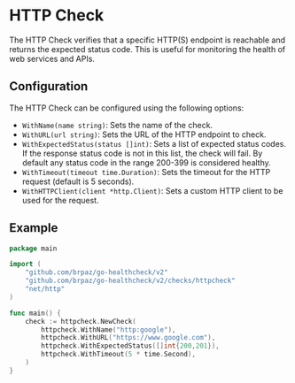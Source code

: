 # HTTP Check

The HTTP Check verifies that a specific HTTP(S) endpoint is reachable and returns the expected status code. This is useful for monitoring the health of web services and APIs.

## Configuration

The HTTP Check can be configured using the following options:

- `WithName(name string)`: Sets the name of the check.
- `WithURL(url string)`: Sets the URL of the HTTP endpoint to check.
- `WithExpectedStatus(status []int)`: Sets a list of expected status codes. If the response status code is not in this list, the check will fail. By default any status code in the range 200-399 is considered healthy.
- `WithTimeout(timeout time.Duration)`: Sets the timeout for the HTTP request (default is 5 seconds).
- `WithHTTPClient(client *http.Client)`: Sets a custom HTTP client to be used for the request.

## Example

```go
package main

import (
    "github.com/brpaz/go-healthcheck/v2"
    "github.com/brpaz/go-healthcheck/v2/checks/httpcheck"
    "net/http"
)

func main() {
    check := httpcheck.NewCheck(
        httpcheck.WithName("http:google"),
        httpcheck.WithURL("https://www.google.com"),
        httpcheck.WithExpectedStatus([]int{200,201}),
        httpcheck.WithTimeout(5 * time.Second),
    )
}
```
